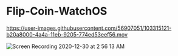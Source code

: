 # Flip-Coin-WatchOS


https://user-images.githubusercontent.com/56907051/103315121-b20a8000-4a4a-11eb-9205-774ed53eef56.mov



![Screen Recording 2020-12-30 at 2 56 13 AM](https://user-images.githubusercontent.com/56907051/103315320-3a892080-4a4b-11eb-89d7-88cf7a23ed68.gif)

